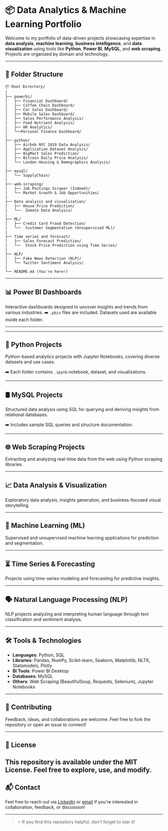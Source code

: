 # 📦 Data Analytics & Machine Learning Portfolio

Welcome to my portfolio of data-driven projects showcasing expertise in **data analysis**, **machine learning**, **business intelligence**, and **data visualization** using tools like **Python**, **Power BI**, **MySQL**, and **web scraping**. Projects are organized by domain and technology.

---

## 📁 Folder Structure

```
📦 Root Directory/
│
├── powerbi/
│   ├── Financial Dashboard/
|   ├── Coffee Chain Dashboard/
|   ├── Car Sales Dashboard/
|   ├── Mobile Sales Dashboard/
|   ├── Sales Performance Analysis/
|   ├── Food Nutrient Analysis/
|   ├── HR Analytics/
|   └──Personal Finance Dashboard/
│
├── python/
│   ├── Airbnb NYC 2019 Data Analysis/
│   ├── Application Dataset Analysis/
│   ├── BigMart Sales Prediction/
│   ├── Bitcoin Daily Price Analysis/
│   └── London Housing & Demographics Analysis/
│
├── mysql/
│   └── SupplyChain/
|
├── web-scraping/
│   ├── Job Postings Scraper (Indeed)/
|   └── Market Growth & Job Opportunities/
|
├── Data analysis and visualization/
│   ├── House Price Prediction/
|   └──  Zomato Data Analysis/
|
├── ML/
│   ├── Credit Card Fraud Detection/
|   └──  Customer Segmentation (Unsupervised ML)/
|
├── Time series and forecast/
│   ├── Sales Forecast Prediction/
|   └──  Stock Price Prediction using Time Series/
|
├── NLP/
│   ├── Fake News Detection (NLP)/
|   └── Twitter Sentiment Analysis/
│   
└── README.md (You're here!)
```

---

## 📊 Power BI Dashboards

Interactive dashboards designed to uncover insights and trends from various industries.
➡️ `.pbix` files are included. Datasets used are available inside each folder.

---


---

## 🐍 Python Projects

Python-based analytics projects with Jupyter Notebooks, covering diverse datasets and use cases.

➡️ Each folder contains `.ipynb` notebook, dataset, and visualizations.

---


## 🛢️ MySQL Projects

Structured data analysis using SQL for querying and deriving insights from relational databases.

➡️ Includes sample SQL queries and structure documentation.

---

## 🌐 Web Scraping Projects

Extracting and analyzing real-time data from the web using Python scraping libraries.


---

## 📈 Data Analysis & Visualization

Exploratory data analysis, insights generation, and business-focused visual storytelling.


---

## 🤖 Machine Learning (ML)

Supervised and unsupervised machine learning applications for prediction and segmentation.


---

## ⏳ Time Series & Forecasting

Projects using time-series modeling and forecasting for predictive insights.


---

## 🗣️ Natural Language Processing (NLP)

NLP projects analyzing and interpreting human language through text classification and sentiment analysis.

---

## 🛠️ Tools & Technologies

- **Languages**: Python, SQL
- **Libraries**: Pandas, NumPy, Scikit-learn, Seaborn, Matplotlib, NLTK, Statsmodels, Plotly
- **BI Tools**: Power BI Desktop
- **Databases**: MySQL
- **Others**: Web Scraping (BeautifulSoup, Requests, Selenium), Jupyter Notebooks

---

## 🤝 Contributing

Feedback, ideas, and collaborations are welcome. Feel free to fork the repository or open an issue to connect!

---
## 📄 License

This repository is available under the **MIT License**. Feel free to explore, use, and modify.
---

## 📬 Contact

Feel free to reach out via [LinkedIn](https://www.linkedin.com/in/dhanya-murthy-aba763214) or [email](dhanyamurthy2002@gmail.com) if you're interested in collaboration, feedback, or discussion!

---

> ⭐ If you find this repository helpful, don't forget to star it!
